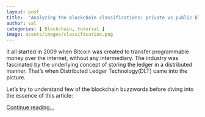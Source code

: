 ```yaml
---
layout: post
title:  "Analyzing the blockchain classifications: private vs public blockchain"
author: sal
categories: [ Blockchain, tutorial ]
image: assets/images/classification.png
---
```


It all started in 2009 when Bitcoin was created to transfer programmable money over the internet, without any intermediary. The industry was fascinated by the underlying concept of storing the ledger in a distributed manner. That’s when Distributed Ledger Technology(DLT) came into the picture.

Let’s try to understand few of the blockchain buzzwords before diving into the essence of this article:

[Continue reading...](https://medium.com/conensolabs/analyzing-the-blockchain-classifications-private-vs-public-blockchain-109204a9aea5)
